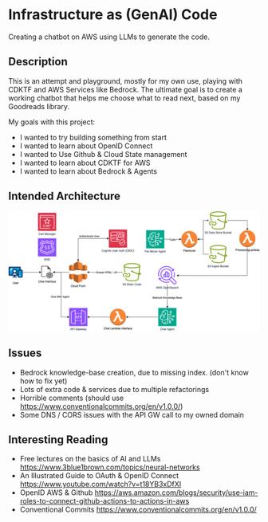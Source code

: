 # Infrastructure as (GenAI) Code
Creating a chatbot on AWS using LLMs to generate the code. 

## Description
This is an attempt and playground, mostly for my own use, playing with CDKTF and AWS Services like Bedrock. The ultimate goal is to create a working chatbot that helps me choose what to read next, based on my Goodreads library.

My goals with this project:

- I wanted to try building something from start
- I wanted to learn about OpenID Connect
- I wanted to Use Github & Cloud State management
- I wanted to learn about CDKTF for AWS
- I wanted to learn about Bedrock & Agents

## Intended Architecture 
![Intended Architecture of the System](images/architecture.png?raw=true "Architecture")

## Issues
- Bedrock knowledge-base creation, due to missing index. (don't know how to fix yet)
- Lots of extra code & services due to multiple refactorings
- Horrible comments (should use https://www.conventionalcommits.org/en/v1.0.0/)
- Some DNS / CORS issues with the API GW call to my owned domain

## Interesting Reading
- Free lectures on the basics of AI and LLMs https://www.3blue1brown.com/topics/neural-networks
- An Illustrated Guide to OAuth & OpenID Connect https://www.youtube.com/watch?v=t18YB3xDfXI 
- OpenID AWS & Github https://aws.amazon.com/blogs/security/use-iam-roles-to-connect-github-actions-to-actions-in-aws
- Conventional Commits https://www.conventionalcommits.org/en/v1.0.0/ 

